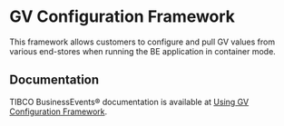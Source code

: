 # GV Configuration Framework

This framework allows customers to configure and pull GV values from various end-stores when running the BE application in container mode.

## Documentation
TIBCO BusinessEvents® documentation is available at [Using GV Configuration Framework](https://github.com/TIBCOSoftware/be-tools/wiki/GV-Configuration-Framework).